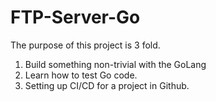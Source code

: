 # FTP-Server-Go

The purpose of this project is 3 fold.

1. Build something non-trivial with the GoLang
2. Learn how to test Go code. 
3. Setting up CI/CD for a project in Github.
